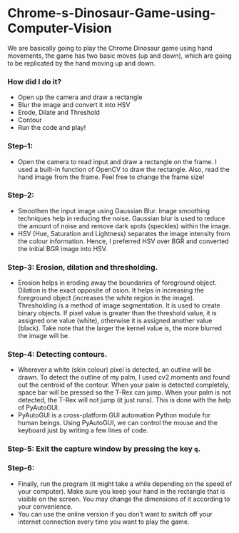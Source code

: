 # Chrome-s-Dinosaur-Game-using-Computer-Vision
We are basically going to play the Chrome Dinosaur game using hand movements, the game has two basic moves (up and down), which are going to be replicated by the hand moving up and down.

### How did I do it?
- Open up the camera and draw a rectangle
- Blur the image and convert it into HSV
- Erode, Dilate and Threshold
- Contour 
- Run the code and play!

### Step-1: 
- Open the camera to read input and draw a rectangle on the frame. I used a built-in function of OpenCV to draw the rectangle. Also, read the hand image from the frame. Feel free to change the frame size!

### Step-2: 
- Smoothen the input image using Gaussian Blur. Image smoothing techniques help in reducing the noise. Gaussian blur is used to reduce the amount of noise and remove dark spots (speckles) within the image. 
- HSV (Hue, Saturation and Lightness) separates the image intensity from the colour information. Hence, I preferred HSV over BGR and converted the initial BGR image into HSV. 

### Step-3: Erosion, dilation and thresholding. 
- Erosion helps in eroding away the boundaries of foreground object. Dilation is the exact opposite of osion. It helps in increasing the foreground object (increases the white region in the image). Thresholding is a method of image segmentation. It is used to create binary objects. If pixel value is greater than the threshold value, it is assigned one value (white), otherwise it is assigned another value (black). Take note that the larger the kernel value is, the more blurred the image will be.

### Step-4: Detecting contours. 
- Wherever a white (skin colour) pixel is detected, an outline will be drawn. To detect the outline of my palm, I used cv2.moments and found out the centroid of the contour. When your palm is detected completely, space bar will be pressed so the T-Rex can jump. When your palm is not detected, the T-Rex will not jump (it just runs). This is done with the help of PyAutoGUI. 
- PyAutoGUI is a cross-platform GUI automation Python module for human beings. Using PyAutoGUI, we can control the mouse and the keyboard just by writing a few lines of code. 

### Step-5: Exit the capture window by pressing the key `q`. 

### Step-6: 
- Finally, run the program (it might take a while depending on the speed of your computer). Make sure you keep your hand in the rectangle that is visible on the screen. You may change the dimensions of it according to your convenience. 
- You can use the online version if you don’t want to switch off your internet connection every time you want to play the game.


